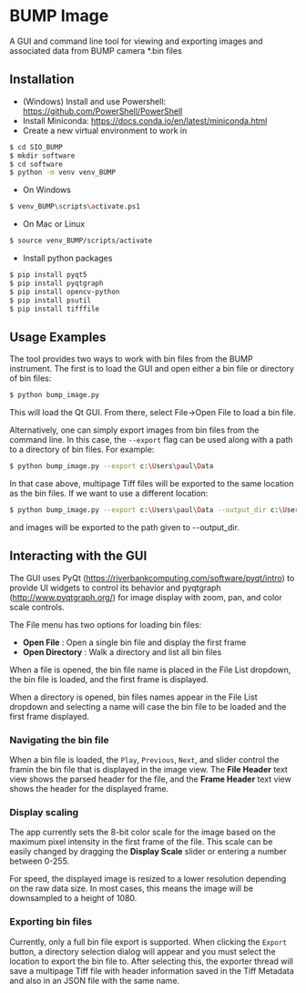 # BUMP Image
A GUI and command line tool for viewing and exporting images and associated data from BUMP camera *.bin files

## Installation

- (Windows) Install and use Powershell: https://github.com/PowerShell/PowerShell
- Install Miniconda: https://docs.conda.io/en/latest/miniconda.html
- Create a new virtual environment to work in
```bash
$ cd SIO_BUMP
$ mkdir software
$ cd software
$ python -m venv venv_BUMP
```
- On Windows
```bash
$ venv_BUMP\scripts\activate.ps1
```
- On Mac or Linux
```bash
$ source venv_BUMP/scripts/activate
```
- Install python packages
```bash
$ pip install pyqt5
$ pip install pyqtgraph
$ pip install opencv-python
$ pip install psutil
$ pip install tifffile
```

## Usage Examples

The tool provides two ways to work with bin files from the BUMP instrument. The first
is to load the GUI and open either a bin file or directory of bin files:

```bash
$ python bump_image.py
```

This will load the Qt GUI. From there, select File->Open File to load a bin file.

Alternatively, one can simply export images from bin files from the command line. In
this case, the `--export` flag can be used along with a path to a directory of bin
files. For example:

```bash
$ python bump_image.py --export c:\Users\paul\Data
```

In that case above, multipage Tiff files will be exported to the same location as the
bin files. If we want to use a different location:

```bash
$ python bump_image.py --export c:\Users\paul\Data --output_dir c:\Users\paul\Desktop
```

and images will be exported to the path given to --output_dir.

## Interacting with the GUI

The GUI uses PyQt (https://riverbankcomputing.com/software/pyqt/intro) 
to provide UI widgets to control its behavior and pyqtgraph (http://www.pyqtgraph.org/) 
for image display with zoom, pan, and color scale controls.

The File menu has two options for loading bin files:

* **Open File**         : Open a single bin file and display the first frame
* **Open Directory**    : Walk a directory and list all bin files

When a file is opened, the bin file name is placed in the File List dropdown,
the bin file is loaded, and the first frame is displayed.

When a directory is opened, bin files names appear in the File List dropdown
and selecting a name will case the bin file to be loaded and the first frame
displayed.

### Navigating the bin file

When a bin file is loaded, the `Play`, `Previous`, `Next`, and slider control 
the framin the bin file that is displayed in the image view. The **File Header** 
text view shows the parsed header for the file, and the **Frame Header** text view
shows the header for the displayed frame.

### Display scaling

The app currently sets the 8-bit color scale for the image based on the maximum
pixel intensity in the first frame of the file. This scale can be easily changed 
by dragging the **Display Scale** slider or entering a number between 0-255. 

For speed, the displayed image is resized to a lower resolution depending on the
raw data size. In most cases, this means the image will be downsampled to a height
of 1080.

### Exporting bin files

Currently, only a full bin file export is supported. When clicking the `Export` button,
a directory selection dialog will appear and you must select the location 
to export the bin file to. After selecting this, the exporter thread will save a 
multipage Tiff file with header information saved in the Tiff Metadata 
and also in an JSON file with the same name.



